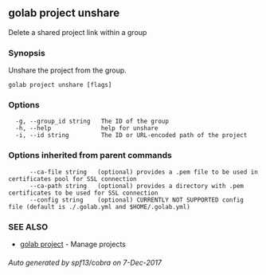 ## golab project unshare

Delete a shared project link within a group

### Synopsis


Unshare the project from the group.

```
golab project unshare [flags]
```

### Options

```
  -g, --group_id string   The ID of the group
  -h, --help              help for unshare
  -i, --id string         The ID or URL-encoded path of the project
```

### Options inherited from parent commands

```
      --ca-file string   (optional) provides a .pem file to be used in certificates pool for SSL connection
      --ca-path string   (optional) provides a directory with .pem certificates to be used for SSL connection
      --config string    (optional) CURRENTLY NOT SUPPORTED config file (default is ./.golab.yml and $HOME/.golab.yml)
```

### SEE ALSO
* [golab project](golab_project.md)	 - Manage projects

###### Auto generated by spf13/cobra on 7-Dec-2017
